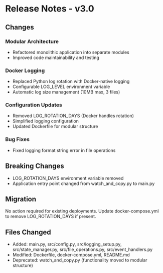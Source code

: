 # Release Notes - v3.0

## Changes

### Modular Architecture
- Refactored monolithic application into separate modules
- Improved code maintainability and testing

### Docker Logging
- Replaced Python log rotation with Docker-native logging
- Configurable LOG_LEVEL environment variable
- Automatic log size management (10MB max, 3 files)

### Configuration Updates
- Removed LOG_ROTATION_DAYS (Docker handles rotation)
- Simplified logging configuration
- Updated Dockerfile for modular structure

### Bug Fixes
- Fixed logging format string error in file operations

## Breaking Changes
- LOG_ROTATION_DAYS environment variable removed
- Application entry point changed from watch_and_copy.py to main.py

## Migration
No action required for existing deployments. Update docker-compose.yml to remove LOG_ROTATION_DAYS if present.

## Files Changed
- Added: main.py, src/config.py, src/logging_setup.py, src/state_manager.py, src/file_operations.py, src/event_handlers.py
- Modified: Dockerfile, docker-compose.yml, README.md
- Deprecated: watch_and_copy.py (functionality moved to modular structure)